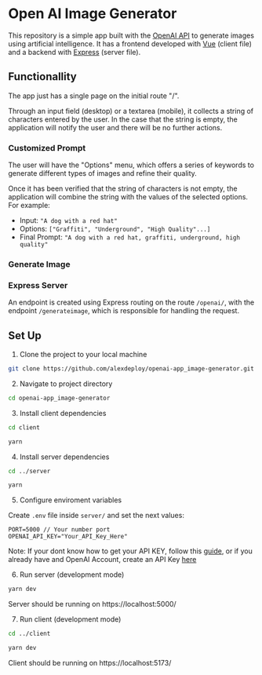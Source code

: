 # Open AI Image Generator

This repository is a simple app built with the <a href="https://platform.openai.com/docs/api-reference">OpenAI API</a> to generate images using artificial intelligence. It has a frontend developed with <a href="https://vuejs.org/">Vue</a> (client file) and a backend with <a href="https://expressjs.com/es/">Express</a> (server file).

## Functionallity

The app just has a single page on the initial route "/".

Through an input field (desktop) or a textarea (mobile), it collects a string of characters entered by the user. In the case that the string is empty, the application will notify the user and there will be no further actions.

### Customized Prompt

The user will have the "Options" menu, which offers a series of keywords to generate different types of images and refine their quality.

Once it has been verified that the string of characters is not empty, the application will combine the string with the values of the selected options. For example:

- Input: `"A dog with a red hat"`
- Options: `["Graffiti", "Underground", "High Quality"...]`
- Final Prompt: `"A dog with a red hat, graffiti, underground, high quality"`

### Generate Image

### Express Server

An endpoint is created using Express routing on the route `/openai/`, with the endpoint `/generateimage`, which is responsible for handling the request.

## Set Up

1. Clone the project to your local machine

````sh
git clone https://github.com/alexdeploy/openai-app_image-generator.git
````

2. Navigate to project directory

````sh
cd openai-app_image-generator
````

3. Install client dependencies

````sh
cd client
````

````sh
yarn
````

4. Install server dependencies

````sh
cd ../server
````

````sh
yarn
````

5. Configure enviroment variables

Create `.env` file inside `server/` and set the next values:
````
PORT=5000 // Your number port
OPENAI_API_KEY="Your_API_Key_Here"
````

Note: If your dont know how to get your API KEY, follow this <a href="https://elephas.app/blog/how-to-create-openai-api-keys-cl5c4f21d281431po7k8fgyol0">guide</a>, or if you already have and OpenAI Account, create an API Key <a href="https://platform.openai.com/account/api-keys">here</a>

6. Run server (development mode)

````sh
yarn dev
````

Server should be running on https://localhost:5000/

7. Run client (development mode)

````sh
cd ../client
````

````sh
yarn dev
````

Client should be running on https://localhost:5173/